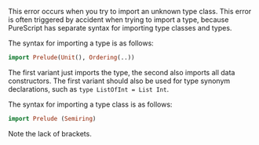 This error occurs when you try to import an unknown type class. This error is often triggered by accident when trying to import a type, because PureScript has separate syntax for importing type classes and types.

The syntax for importing a type is as follows:

```purescript
import Prelude(Unit(), Ordering(..))
```

The first variant just imports the type, the second also imports all data constructors. The first variant should also be used for type synonym declarations, such as `type ListOfInt = List Int`.

The syntax for importing a type class is as follows:

```purescript
import Prelude (Semiring)
```

Note the lack of brackets.